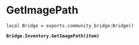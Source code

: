 # GetImagePath



<pre class="language-lua"><code class="lang-lua">local Bridge = exports.community_bridge:Bridge()

<strong>Bridge.Inventory.GetImagePath(item)
</strong>
</code></pre>
